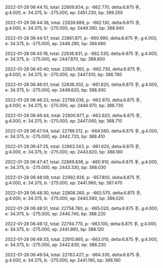 2022-01-28 06:44:15, total: 22809.834, p: -662.770, delta:6.875 手, g:4.000, e: 34.375, b: -275.000, ep: 2451.230, bp: 389.250

2022-01-28 06:44:36, total: 22839.889, p: -662.130, delta:6.875 手, g:4.000, e: 34.375, b: -275.000, ep: 2449.390, bp: 388.940

2022-01-28 06:44:57, total: 22861.871, p: -660.990, delta:6.875 手, g:4.000, e: 34.375, b: -275.000, ep: 2448.290, bp: 388.660

2022-01-28 06:45:18, total: 22836.831, p: -662.530, delta:6.875 手, g:4.000, e: 34.375, b: -275.000, ep: 2447.870, bp: 388.800

2022-01-28 06:45:40, total: 22825.060, p: -662.730, delta:6.875 手, g:4.000, e: 34.375, b: -275.000, ep: 2447.510, bp: 388.780

2022-01-28 06:46:01, total: 22836.302, p: -661.820, delta:6.875 手, g:4.000, e: 34.375, b: -275.000, ep: 2449.620, bp: 388.930

2022-01-28 06:46:23, total: 22798.036, p: -662.870, delta:6.875 手, g:4.000, e: 34.375, b: -275.000, ep: 2446.970, bp: 388.730

2022-01-28 06:46:44, total: 22800.977, p: -662.620, delta:6.875 手, g:4.000, e: 34.375, b: -275.000, ep: 2447.060, bp: 388.710

2022-01-28 06:47:04, total: 22788.512, p: -664.560, delta:6.875 手, g:4.000, e: 34.375, b: -275.000, ep: 2442.720, bp: 388.410

2022-01-28 06:47:25, total: 22863.243, p: -661.620, delta:6.875 手, g:4.000, e: 34.375, b: -275.000, ep: 2443.820, bp: 388.180

2022-01-28 06:47:47, total: 22869.836, p: -660.910, delta:6.875 手, g:4.000, e: 34.375, b: -275.000, ep: 2443.330, bp: 388.030

2022-01-28 06:48:09, total: 22992.926, p: -657.800, delta:6.875 手, g:4.000, e: 34.375, b: -275.000, ep: 2441.960, bp: 387.470

2022-01-28 06:48:30, total: 22808.260, p: -663.570, delta:6.875 手, g:4.000, e: 34.375, b: -275.000, ep: 2440.590, bp: 388.020

2022-01-28 06:48:51, total: 22758.780, p: -665.020, delta:6.875 手, g:4.000, e: 34.375, b: -275.000, ep: 2440.740, bp: 388.220

2022-01-28 06:49:12, total: 22794.770, p: -663.100, delta:6.875 手, g:4.000, e: 34.375, b: -275.000, ep: 2441.860, bp: 388.120

2022-01-28 06:49:33, total: 22810.865, p: -663.010, delta:6.875 手, g:4.000, e: 34.375, b: -275.000, ep: 2442.830, bp: 388.230

2022-01-28 06:49:54, total: 22763.427, p: -664.330, delta:6.875 手, g:4.000, e: 34.375, b: -275.000, ep: 2441.190, bp: 388.190